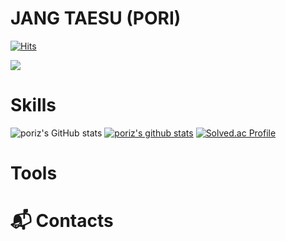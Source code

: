 # JANG TAESU (PORI)
[![Hits](https://hits.seeyoufarm.com/api/count/incr/badge.svg?url=https%3A%2F%2Fgithub.com%2Fporiz%2Fhit-counter&count_bg=%236DD665&title_bg=%23433C3C&icon=github.svg&icon_color=%23D2EAB3&title=hits&edge_flat=true)](https://hits.seeyoufarm.com)


<a href="버튼을 눌렀을 때 이동할 링크" target="_blank"><img src="https://img.shields.io/github/languages/count/beygee/survive"/></a>

# Skills

![poriz's GitHub stats](https://github-readme-stats.vercel.app/api?username=poriz&show_icons=true&theme=vue)
[![poriz's github stats](https://github-readme-stats.vercel.app/api/top-langs/?username=poriz&show_icons=true&hide_border=true&title_color=004386&icon_color=004386&layout=compact)](https://github.com/poriz)
[![Solved.ac Profile](http://mazassumnida.wtf/api/v2/generate_badge?boj=hl5gri)](https://solved.ac/hl5gri/)

# Tools
# :mailbox_with_mail: Contacts
